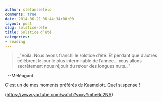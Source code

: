 ```yaml
---
author: stefanseefeld
comments: true
date: 2014-06-21 06:44:34+00:00
layout: post
slug: solstice-dete
title: Solstice d’été
categories:
- reading
---
```


<blockquote>_"Voilà. Nous avons franchi le solstice d’été. Et pendant que d’autres célèbrent le jour le plus interminable de l’année… nous allons secrètement nous réjouir du retour des longues nuits._"</blockquote>




  --Méléagant


C'est un de mes moments préférés de Kaamelott. Quel suspense !

(https://www.youtube.com/watch?v=oyYmhe6c2NA)
